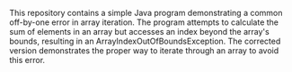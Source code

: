 This repository contains a simple Java program demonstrating a common off-by-one error in array iteration. The program attempts to calculate the sum of elements in an array but accesses an index beyond the array's bounds, resulting in an ArrayIndexOutOfBoundsException.  The corrected version demonstrates the proper way to iterate through an array to avoid this error.